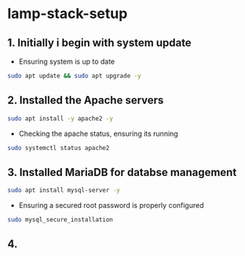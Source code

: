 # lamp-stack-setup

## 1. Initially i begin with system update

- Ensuring system is up to date

```bash
sudo apt update && sudo apt upgrade -y
```
## 2. Installed the Apache servers
```bash
sudo apt install -y apache2 -y
```
- Checking the apache status, ensuring its running
```bash
sudo systemctl status apache2
```
## 3. Installed MariaDB for databse management
```bash
sudo apt install mysql-server -y
```
- Ensuring a secured root password is properly configured
```bash
sudo mysql_secure_installation
```

## 4.
